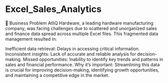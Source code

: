 # Excel_Sales_Analytics
🏢 Business Problem
AtliQ Hardware, a leading hardware manufacturing company, was facing challenges due to scattered and unorganized sales and finance data spread across multiple Excel files. This fragmented data management resulted in:

Inefficient data retrieval: Delays in accessing critical information.
Inconsistent insights: Lack of accurate and reliable analysis for decision-making.
Missed opportunities: Inability to identify key trends and patterns in sales and financial performance.
Why it’s important: Streamlining this data is crucial for improving decision-making, identifying growth opportunities, and maintaining a competitive edge in the market.

